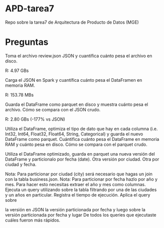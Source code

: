 # APD-tarea7
Repo sobre la tarea7 de Arquitectura de Producto de Datos (MGE)

# Preguntas
Toma el archivo review.json JSON y cuantífica cuánto pesa el archivo en disco.

R: 4.97 GBs

Carga el JSON en Spark y cuantífica cuánto pesa el DataFramen en memoria RAM.

R: 153.78 MBs

Guarda el DataFrame como parquet en disco y muestra cuánto pesa el archivo. Cómo se compara con el JSON crudo.

R: 2.80 GBs (-177% vs JSON)

Utiliza el DataFrame, optimiza el tipo de dato que hay en cada columna (i.e. Int32, Int64, Float32, Float64, String, Categorical) y guarda el nuevo DataFrame como parquet. Cuántifica cuánto pesa el DataFrame en memoria RAM y cuánto pesa en disco. Cómo se compara con el parquet crudo.

Utiliza el DataFrame optimizado, guarda en parquet una nueva versión del DataFrame y particionalo por fecha (date). Otra versión por ciudad. Otra por ciudad y fecha.

Nota: Para particionar por ciudad (city) será necesario que hagas un join con la tabla business.json.
Nota: Para particionar por fecha hazlo por año y mes. Para hacer esto necesitas extraer el año y mes como columnas.
Ejecuta un query utilizando sobre la tabla filtrando por una de las ciudades y un años en particular. Registra el tiempo de ejecución. Aplica el query sobre

la versión en JSON
la versión particionada por fecha y luego
sobre la versión particionada por fecha y lugar
De todos los queries que ejecutaste cuáles fueron más rápidos.
